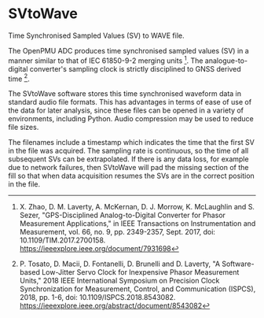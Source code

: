 # SVtoWave
Time Synchronised Sampled Values (SV) to WAVE file.

The OpenPMU ADC produces time synchronised sampled values (SV) in a manner similar to that of IEC 61850-9-2 merging units [^1].  The analogue-to-digital converter's sampling clock is strictly disciplined to GNSS derived time [^2].

The SVtoWave software stores this time synchronised waveform data in standard audio file formats.  This has advantages in terms of ease of use of the data for later analysis, since these files can be opened in a variety of environments, including Python.  Audio compression may be used to reduce file sizes.

The filenames include a timestamp which indicates the time that the first SV in the file was acquired.  The sampling rate is continuous, so the time of all subsequent SVs can be extrapolated.  If there is any data loss, for example due to network failures, then SVtoWave will pad the missing section of the fill so that when data acquisition resumes the SVs are in the correct position in the file.

[^1]: X. Zhao, D. M. Laverty, A. McKernan, D. J. Morrow, K. McLaughlin and S. Sezer, "GPS-Disciplined Analog-to-Digital Converter for Phasor Measurement Applications," in IEEE Transactions on Instrumentation and Measurement, vol. 66, no. 9, pp. 2349-2357, Sept. 2017, doi: 10.1109/TIM.2017.2700158. https://ieeexplore.ieee.org/document/7931698
[^2]: P. Tosato, D. Macii, D. Fontanelli, D. Brunelli and D. Laverty, "A Software-based Low-Jitter Servo Clock for Inexpensive Phasor Measurement Units," 2018 IEEE International Symposium on Precision Clock Synchronization for Measurement, Control, and Communication (ISPCS), 2018, pp. 1-6, doi: 10.1109/ISPCS.2018.8543082. https://ieeexplore.ieee.org/abstract/document/8543082
